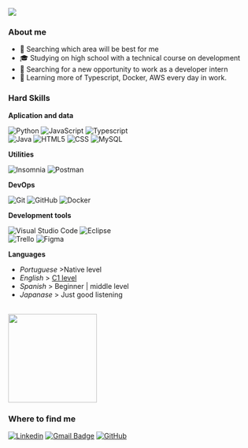 ![](https://komarev.com/ghpvc/?username=ReiLoko4&color=006bed)

<h3>About me</h3>

- 🤔 Searching which area will be best for me
- 🎓 Studying on high school with a technical course on development
- 💼 Searching for a new opportunity to work as a developer intern
- 🌱 Learning more of Typescript, Docker, AWS every day in work.

<h3>Hard Skills</h3>



**Aplication and data**

![Python](https://img.shields.io/badge/-Python-333333?style=flat&logo=python)
![JavaScript](https://img.shields.io/badge/-JavaScript-333333?style=flat&logo=javascript)
![Typescript](https://img.shields.io/badge/-Typescript-333333?style=flat&logo=typescript) <br>
![Java](https://img.shields.io/badge/-Java-333333?style=flat&logo=Java&logoColor=007396)
![HTML5](https://img.shields.io/badge/-HTML5-333333?style=flat&logo=HTML5)
![CSS](https://img.shields.io/badge/-CSS-333333?style=flat&logo=CSS3&logoColor=1572B6)
![MySQL](https://img.shields.io/badge/-MySQL-333333?style=flat&logo=mysql)

**Utilities**

![Insomnia](https://img.shields.io/badge/-Insomnia-333333?style=flat&logo=insomnia)
![Postman](https://img.shields.io/badge/-Postman-333333?style=flat&logo=postman)

**DevOps**

![Git](https://img.shields.io/badge/-Git-333333?style=flat&logo=git)
![GitHub](https://img.shields.io/badge/-GitHub-333333?style=flat&logo=github)
![Docker](https://img.shields.io/badge/-Docker-333333?style=flat&logo=docker)

**Development tools**

![Visual Studio Code](https://img.shields.io/badge/-Visual%20Studio%20Code-333333?style=flat&logo=visual-studio-code&logoColor=007ACC)
![Eclipse](https://img.shields.io/badge/-Eclipse-333333?style=flat&logo=eclipse-ide&logoColor=2C2255) <br>
![Trello](https://img.shields.io/badge/-Trello-333333?style=flat&logo=trello&logoColor=007ACC)
![Figma](https://img.shields.io/badge/-Figma-333333?style=flat&logo=figma&logoColor=007ACC)

**Languages**

- *Portuguese* >Native level
- *English* > [C1 level](https://www.efset.org/cert/1B7zUh)
- *Spanish* > Beginner | middle level
- *Japanase* > Just good listening

<br/>

<a href="https://github.com/ReiLoko4">
  <img height="180em" src="https://github-readme-stats.vercel.app/api?username=ReiLoko4&theme=dracula&show_icons=true" />
</a>


<h3>Where to find me</h3>

[![Linkedin](https://img.shields.io/badge/-thiagovianavargas-blue?style=flat-square&logo=Linkedin&logoColor=white&link=https://www.linkedin.com/in/thiagovianavargas/)](https://www.linkedin.com/in/thiagovianavargas/)
[![Gmail Badge](https://img.shields.io/badge/-thiagovianavargas.contact...-006bed?style=flat-square&logo=Gmail&logoColor=white&link=mailto:thiagovianavargas.contact@gmail.com)](mailto:thiagovianavargas.contact@gmail.com)
[![GitHub](https://img.shields.io/github/followers/ReiLoko4?label=follow&style=social)](https://github.com/ReiLoko4)



